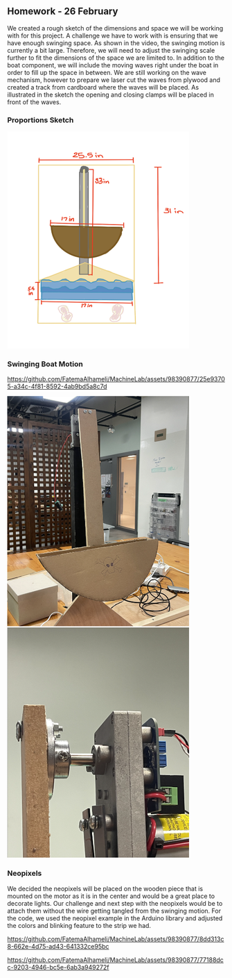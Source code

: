 ## Homework - 26 February 

We created a rough sketch of the dimensions and space we will be working with for this project. A challenge we have to work with is ensuring that we have enough swinging space. As shown in the video, the swinging motion is currently a bit large. Therefore, we will need to adjust the swinging scale further to fit the dimensions of the space we are limited to. In addition to the boat component, we will include the moving waves right under the boat in order to fill up the space in between. We are still working on the wave mechanism, however to prepare we laser cut the waves from plywood and created a track from cardboard where the waves will be placed. As illustrated in the sketch the opening and closing clamps will be placed in front of the waves. 

### Proportions Sketch
<img src= "https://github.com/FatemaAlhameli/MachineLab/blob/main/Media/ProportionsSketch.jpg" width = "420" height = "500">

### Swinging Boat Motion 


https://github.com/FatemaAlhameli/MachineLab/assets/98390877/25e93705-a34c-4f81-8592-4ab9bd5a8c7d


<img src= "https://github.com/FatemaAlhameli/MachineLab/blob/main/Media/boat.png" width = "420" height = "530"> <img src= "https://github.com/FatemaAlhameli/MachineLab/blob/main/Media/mount.png" width = "420" height = "530">

### Neopixels 
We decided the neopixels will be placed on the wooden piece that is mounted on the motor as it is in the center and would be a great place to decorate lights. Our challenge and next step with the neopixels would be to attach them without the wire getting tangled from the swinging motion. 
For the code, we used the neopixel example in the Arduino library and adjusted the colors and blinking feature to the strip we had. 

https://github.com/FatemaAlhameli/MachineLab/assets/98390877/8dd313c8-662e-4d75-ad43-641332ce95bc


https://github.com/FatemaAlhameli/MachineLab/assets/98390877/77188dcc-9203-4946-bc5e-6ab3a949272f





